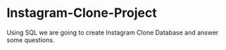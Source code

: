 # Instagram-Clone-Project
Using SQL we are going to create Instagram Clone Database and answer some questions.
